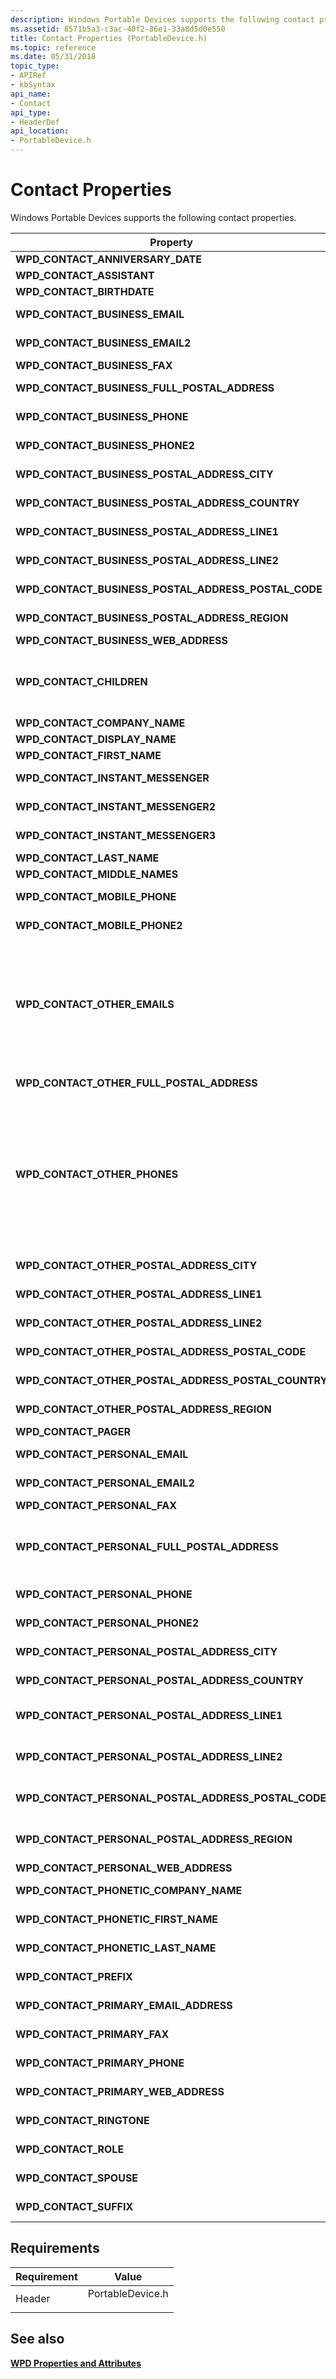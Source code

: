 ```yaml
---
description: Windows Portable Devices supports the following contact properties.
ms.assetid: 8571b5a3-c3ac-40f2-86e1-33a8d5d0e550
title: Contact Properties (PortableDevice.h)
ms.topic: reference
ms.date: 05/31/2018
topic_type: 
- APIRef
- kbSyntax
api_name: 
- Contact
api_type: 
- HeaderDef
api_location: 
- PortableDevice.h
---
```


# Contact Properties

Windows Portable Devices supports the following contact properties.



| Property                                                  | VarType                    | Description                                                                                                                                                                                                                                                                                                                                                                                                                                |
|-----------------------------------------------------------|----------------------------|--------------------------------------------------------------------------------------------------------------------------------------------------------------------------------------------------------------------------------------------------------------------------------------------------------------------------------------------------------------------------------------------------------------------------------------------|
| **WPD\_CONTACT\_ANNIVERSARY\_DATE**                       | **VT\_DATE**               | The anniversary date for the contact.                                                                                                                                                                                                                                                                                                                                                                                                      |
| **WPD\_CONTACT\_ASSISTANT**                               | **VT\_LPWSTR**             | The contact's name.                                                                                                                                                                                                                                                                                                                                                                                                                        |
| **WPD\_CONTACT\_BIRTHDATE**                               | **VT\_DATE**               | The contact's birth date.                                                                                                                                                                                                                                                                                                                                                                                                                  |
| **WPD\_CONTACT\_BUSINESS\_EMAIL**                         | **VT\_LPWSTR**             | A business e-mail address for the contact.                                                                                                                                                                                                                                                                                                                                                                                                 |
| **WPD\_CONTACT\_BUSINESS\_EMAIL2**                        | **VT\_LPWSTR**             | An additional business e-mail address for the contact.                                                                                                                                                                                                                                                                                                                                                                                     |
| **WPD\_CONTACT\_BUSINESS\_FAX**                           | **VT\_LPWSTR**             | A business fax number for the contact.                                                                                                                                                                                                                                                                                                                                                                                                     |
| **WPD\_CONTACT\_BUSINESS\_FULL\_POSTAL\_ADDRESS**         | **VT\_LPWSTR**             | The full business postal address of the contact.                                                                                                                                                                                                                                                                                                                                                                                           |
| **WPD\_CONTACT\_BUSINESS\_PHONE**                         | **VT\_LPWSTR**             | A business phone number for the contact.                                                                                                                                                                                                                                                                                                                                                                                                   |
| **WPD\_CONTACT\_BUSINESS\_PHONE2**                        | **VT\_LPWSTR**             | An additional business phone number for the contact.                                                                                                                                                                                                                                                                                                                                                                                       |
| **WPD\_CONTACT\_BUSINESS\_POSTAL\_ADDRESS\_CITY**         | **VT\_LPWSTR**             | The city of the contact's business postal address.                                                                                                                                                                                                                                                                                                                                                                                         |
| **WPD\_CONTACT\_BUSINESS\_POSTAL\_ADDRESS\_COUNTRY**      | **VT\_LPWSTR**             | The country/region of the contact's business postal address.                                                                                                                                                                                                                                                                                                                                                                               |
| **WPD\_CONTACT\_BUSINESS\_POSTAL\_ADDRESS\_LINE1**        | **VT\_LPWSTR**             | The first line of the business postal address of the contact.                                                                                                                                                                                                                                                                                                                                                                              |
| **WPD\_CONTACT\_BUSINESS\_POSTAL\_ADDRESS\_LINE2**        | **VT\_LPWSTR**             | The second line of the business postal address of the contact.                                                                                                                                                                                                                                                                                                                                                                             |
| **WPD\_CONTACT\_BUSINESS\_POSTAL\_ADDRESS\_POSTAL\_CODE** | **VT\_LPWSTR**             | The postal code of the contact's business postal address.                                                                                                                                                                                                                                                                                                                                                                                  |
| **WPD\_CONTACT\_BUSINESS\_POSTAL\_ADDRESS\_REGION**       | **VT\_LPWSTR**             | The country/region of the contact's business postal address.                                                                                                                                                                                                                                                                                                                                                                               |
| **WPD\_CONTACT\_BUSINESS\_WEB\_ADDRESS**                  | VT\_LPWSTR                 | A business URL for the contact.                                                                                                                                                                                                                                                                                                                                                                                                            |
| **WPD\_CONTACT\_CHILDREN**                                | **VT\_UNKNOWN**            | An [**IPortableDevicePropVariantCollection**](iportabledevicepropvariantcollection.md) of type **VT\_LPWSTR**, where each element is the full name of a child of the contact.                                                                                                                                                                                                                                                             |
| **WPD\_CONTACT\_COMPANY\_NAME**                           | **VT\_LPWSTR**             | A company name for the contact.                                                                                                                                                                                                                                                                                                                                                                                                            |
| **WPD\_CONTACT\_DISPLAY\_NAME**                           | **VT\_LPWSTR**             | The display name of the contact.                                                                                                                                                                                                                                                                                                                                                                                                           |
| **WPD\_CONTACT\_FIRST\_NAME**                             | **VT\_LPWSTR**             | The first name of the contact.                                                                                                                                                                                                                                                                                                                                                                                                             |
| **WPD\_CONTACT\_INSTANT\_MESSENGER**                      | **VT\_LPWSTR**             | An instant messaging address for the contact.                                                                                                                                                                                                                                                                                                                                                                                              |
| **WPD\_CONTACT\_INSTANT\_MESSENGER2**                     | **VT\_LPWSTR**             | An alternate instant messaging address for the contact.                                                                                                                                                                                                                                                                                                                                                                                    |
| **WPD\_CONTACT\_INSTANT\_MESSENGER3**                     | **VT\_LPWSTR**             | An alternate instant messaging address for the contact.                                                                                                                                                                                                                                                                                                                                                                                    |
| **WPD\_CONTACT\_LAST\_NAME**                              | **VT\_LPWSTR**             | The last name of the contact.                                                                                                                                                                                                                                                                                                                                                                                                              |
| **WPD\_CONTACT\_MIDDLE\_NAMES**                           | **VT\_LPWSTR**             | The middle name of the contact.                                                                                                                                                                                                                                                                                                                                                                                                            |
| **WPD\_CONTACT\_MOBILE\_PHONE**                           | **VT\_LPWSTR**             | A mobile phone number for the contact.                                                                                                                                                                                                                                                                                                                                                                                                     |
| **WPD\_CONTACT\_MOBILE\_PHONE2**                          | **VT\_LPWSTR**             | An additional mobile phone number for the contact.                                                                                                                                                                                                                                                                                                                                                                                         |
| **WPD\_CONTACT\_OTHER\_EMAILS**                           | **VT\_UNKNOWN VT\_LPWSTR** | An [**IPortableDevicePropVariantCollection**](iportabledevicepropvariantcollection.md) of type **VT\_LPWSTR**, which holds alternate e-mail addresses for the contact.The entry should be formatted as follows, where "e-mail description" is an optional description that may appear before the actual address:<br/> "e-mail description <someone@example.com>"<br/>                                                   |
| **WPD\_CONTACT\_OTHER\_FULL\_POSTAL\_ADDRESS**            | **VT\_LPWSTR**             | The full additional postal address of the contact.                                                                                                                                                                                                                                                                                                                                                                                         |
| **WPD\_CONTACT\_OTHER\_PHONES**                           | **VT\_UNKNOWN VT\_LPWSTR** | An [**IPortableDevicePropVariantCollection**](iportabledevicepropvariantcollection.md) of type **VT\_LPWSTR**, where each element is an alternate phone number for the contact. An alternate phone number for the contact.The entry should be formatted as follows, where "phone description" is an optional description that may appear before the actual phone number:<br/> "phone description <1-425-555-0123>"<br/> |
| **WPD\_CONTACT\_OTHER\_POSTAL\_ADDRESS\_CITY**            | **VT\_LPWSTR**             | The city of the contact's additional postal address.                                                                                                                                                                                                                                                                                                                                                                                       |
| **WPD\_CONTACT\_OTHER\_POSTAL\_ADDRESS\_LINE1**           | **VT\_LPWSTR**             | The first line of an additional postal address of the contact.                                                                                                                                                                                                                                                                                                                                                                             |
| **WPD\_CONTACT\_OTHER\_POSTAL\_ADDRESS\_LINE2**           | **VT\_LPWSTR**             | The second line of an additional postal address of the contact.                                                                                                                                                                                                                                                                                                                                                                            |
| **WPD\_CONTACT\_OTHER\_POSTAL\_ADDRESS\_POSTAL\_CODE**    | **VT\_LPWSTR**             | The postal code of the contact's additional postal address.                                                                                                                                                                                                                                                                                                                                                                                |
| **WPD\_CONTACT\_OTHER\_POSTAL\_ADDRESS\_POSTAL\_COUNTRY** | **VT\_LPWSTR**             | The country/region of the contact's additional postal address.                                                                                                                                                                                                                                                                                                                                                                             |
| **WPD\_CONTACT\_OTHER\_POSTAL\_ADDRESS\_REGION**          | **VT\_LPWSTR**             | The region of the contact's additional postal address.                                                                                                                                                                                                                                                                                                                                                                                     |
| **WPD\_CONTACT\_PAGER**                                   | **VT\_LPWSTR**             | A pager number for the contact.                                                                                                                                                                                                                                                                                                                                                                                                            |
| **WPD\_CONTACT\_PERSONAL\_EMAIL**                         | **VT\_LPWSTR**             | A personal e-mail address for the contact.                                                                                                                                                                                                                                                                                                                                                                                                 |
| **WPD\_CONTACT\_PERSONAL\_EMAIL2**                        | **VT\_LPWSTR**             | An additional personal e-mail address for the contact.                                                                                                                                                                                                                                                                                                                                                                                     |
| **WPD\_CONTACT\_PERSONAL\_FAX**                           | **VT\_LPWSTR**             | A personal fax number for the contact.                                                                                                                                                                                                                                                                                                                                                                                                     |
| **WPD\_CONTACT\_PERSONAL\_FULL\_POSTAL\_ADDRESS**         | **VT\_LPWSTR**             | The full personal postal address of the contact. For example:1234 Rocky Road<br/> Apartment 13<br/> Seattle, WA 49334<br/>                                                                                                                                                                                                                                                                                               |
| **WPD\_CONTACT\_PERSONAL\_PHONE**                         | **VT\_LPWSTR**             | A personal phone number for the contact.                                                                                                                                                                                                                                                                                                                                                                                                   |
| **WPD\_CONTACT\_PERSONAL\_PHONE2**                        | **VT\_LPWSTR**             | An additional personal phone number for the contact.                                                                                                                                                                                                                                                                                                                                                                                       |
| **WPD\_CONTACT\_PERSONAL\_POSTAL\_ADDRESS\_CITY**         | **VT\_LPWSTR**             | The city of the contact's personal postal address. For example:Seattle<br/>                                                                                                                                                                                                                                                                                                                                                          |
| **WPD\_CONTACT\_PERSONAL\_POSTAL\_ADDRESS\_COUNTRY**      | **VT\_LPWSTR**             | The country/region of the contact's personal postal address.                                                                                                                                                                                                                                                                                                                                                                               |
| **WPD\_CONTACT\_PERSONAL\_POSTAL\_ADDRESS\_LINE1**        | **VT\_LPWSTR**             | The first line of the personal postal address of the contact. For example:1234 Rocky Road<br/>                                                                                                                                                                                                                                                                                                                                       |
| **WPD\_CONTACT\_PERSONAL\_POSTAL\_ADDRESS\_LINE2**        | **VT\_LPWSTR**             | The second line of a personal postal address of the contact. For example:Apartment 13<br/>                                                                                                                                                                                                                                                                                                                                           |
| **WPD\_CONTACT\_PERSONAL\_POSTAL\_ADDRESS\_POSTAL\_CODE** | **VT\_LPWSTR**             | The postal code of the contact's personal postal address. For example:49334<br/>                                                                                                                                                                                                                                                                                                                                                     |
| **WPD\_CONTACT\_PERSONAL\_POSTAL\_ADDRESS\_REGION**       | **VT\_LPWSTR**             | The region of the contact's personal postal address. For example:British Columbia<br/>                                                                                                                                                                                                                                                                                                                                               |
| **WPD\_CONTACT\_PERSONAL\_WEB\_ADDRESS**                  | **VT\_LPWSTR**             | A personal URL for the contact.                                                                                                                                                                                                                                                                                                                                                                                                            |
| **WPD\_CONTACT\_PHONETIC\_COMPANY\_NAME**                 | **VT\_LPWSTR**             | A phonetic spelling of the contact's company name.                                                                                                                                                                                                                                                                                                                                                                                         |
| **WPD\_CONTACT\_PHONETIC\_FIRST\_NAME**                   | **VT\_LPWSTR**             | A phonetic spelling of the contact's first name.                                                                                                                                                                                                                                                                                                                                                                                           |
| **WPD\_CONTACT\_PHONETIC\_LAST\_NAME**                    | **VT\_LPWSTR**             | A phonetic spelling of the contact's last name.                                                                                                                                                                                                                                                                                                                                                                                            |
| **WPD\_CONTACT\_PREFIX**                                  | **VT\_LPWSTR**             | The contact's title, for example, "Mr. Ambassador" or "Mr."                                                                                                                                                                                                                                                                                                                                                                                |
| **WPD\_CONTACT\_PRIMARY\_EMAIL\_ADDRESS**                 | **VT\_LPWSTR**             | The primary e-mail address for the contact.                                                                                                                                                                                                                                                                                                                                                                                                |
| **WPD\_CONTACT\_PRIMARY\_FAX**                            | **VT\_LPWSTR**             | The primary fax number for the contact.                                                                                                                                                                                                                                                                                                                                                                                                    |
| **WPD\_CONTACT\_PRIMARY\_PHONE**                          | **VT\_LPWSTR**             | A primary phone number for the contact.                                                                                                                                                                                                                                                                                                                                                                                                    |
| **WPD\_CONTACT\_PRIMARY\_WEB\_ADDRESS**                   | **VT\_LPWSTR**             | A primary Web address for the contact.                                                                                                                                                                                                                                                                                                                                                                                                     |
| **WPD\_CONTACT\_RINGTONE**                                | **VT\_LPWSTR**             | The object identifier for the ringtone object assigned to the given contact.                                                                                                                                                                                                                                                                                                                                                               |
| **WPD\_CONTACT\_ROLE**                                    | **VT\_LPWSTR**             | The contact's job title, for example, Vice President.                                                                                                                                                                                                                                                                                                                                                                                      |
| **WPD\_CONTACT\_SPOUSE**                                  | **VT\_LPWSTR**             | A value that specifies the full name of the domestic partner for the contact.                                                                                                                                                                                                                                                                                                                                                              |
| **WPD\_CONTACT\_SUFFIX**                                  | **VT\_LPWSTR**             | A suffix for the contact name, for example, "Jr."                                                                                                                                                                                                                                                                                                                                                                                          |



 

## Requirements



| Requirement | Value |
|-------------------|---------------------------------------------------------------------------------------------|
| Header<br/> | <dl> <dt>PortableDevice.h</dt> </dl> |



## See also

<dl> <dt>

[**WPD Properties and Attributes**](properties-and-attributes.md)
</dt> </dl>

 

 




